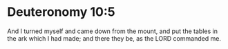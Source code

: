 # Deuteronomy 10:5

And I turned myself and came down from the mount, and put the tables in the ark which I had made; and there they be, as the LORD commanded me.